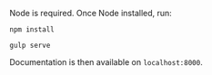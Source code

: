 Node is required. Once Node installed, run:

```
npm install

gulp serve
```

Documentation is then available on `localhost:8000`.